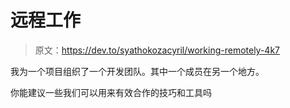 # 远程工作

> 原文：<https://dev.to/syathokozacyril/working-remotely-4k7>

我为一个项目组织了一个开发团队。其中一个成员在另一个地方。

你能建议一些我们可以用来有效合作的技巧和工具吗